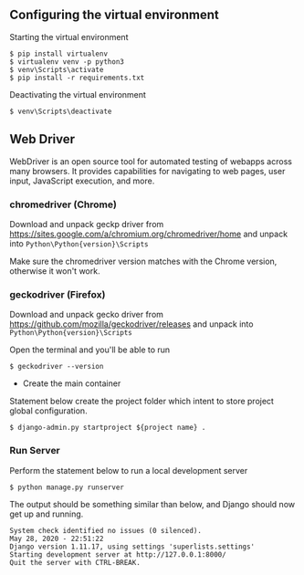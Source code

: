 ## Configuring the virtual environment

Starting the virtual environment

```
$ pip install virtualenv
$ virtualenv venv -p python3
$ venv\Scripts\activate
$ pip install -r requirements.txt
```

Deactivating the virtual environment

```text
$ venv\Scripts\deactivate
```

## Web Driver

WebDriver is an open source tool for automated testing of webapps across many browsers. It provides capabilities for navigating to web pages, user input, JavaScript execution, and more.

### chromedriver (Chrome)

Download and unpack geckp driver from https://sites.google.com/a/chromium.org/chromedriver/home and unpack into `Python\Python{version}\Scripts`

Make sure the chromedriver version matches with the Chrome version, otherwise it won't work.

### geckodriver (Firefox)

Download and unpack gecko driver from https://github.com/mozilla/geckodriver/releases and unpack into `Python\Python{version}\Scripts`

Open the terminal and you'll be able to run

```text
$ geckodriver --version
```

- Create the main container

Statement below create the project folder which intent to store project global configuration.

```
$ django-admin.py startproject ${project name} .
```

### Run Server

Perform the statement below to run a local development server

```
$ python manage.py runserver
```

The output should be something similar than below, and Django should now get up and running.

```
System check identified no issues (0 silenced).
May 28, 2020 - 22:51:22
Django version 1.11.17, using settings 'superlists.settings'
Starting development server at http://127.0.0.1:8000/
Quit the server with CTRL-BREAK.

```
